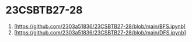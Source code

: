# 23CSBTB27-28
1. [https://github.com/2303a51836/23CSBTB27-28/blob/main/BFS.ipynb]
2. [https://github.com/2303a51836/23CSBTB27-28/blob/main/DFS.ipynb]
